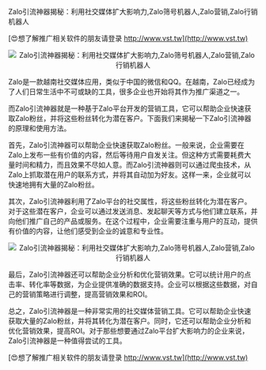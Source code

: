 Zalo引流神器揭秘：利用社交媒体扩大影响力,Zalo筛号机器人,Zalo营销,Zalo行销机器人

[😍想了解推广相关软件的朋友请登录 http://www.vst.tw](http://www.vst.tw)

 <center><img src="https://vst.tw/MP4/tuiguang/png/7.png" alt="Zalo引流神器揭秘：利用社交媒体扩大影响力,Zalo筛号机器人,Zalo营销,Zalo行销机器人"></center>

Zalo是一款越南社交媒体应用，类似于中国的微信和QQ。在越南，Zalo已经成为了人们日常生活中不可或缺的工具，很多企业也开始将其作为推广渠道之一。

而Zalo引流神器就是一种基于Zalo平台开发的营销工具，它可以帮助企业快速获取Zalo粉丝，并将这些粉丝转化为潜在客户。下面我们来揭秘一下Zalo引流神器的原理和使用方法。

首先，Zalo引流神器可以帮助企业快速获取Zalo粉丝。一般来说，企业需要在Zalo上发布一些有价值的内容，然后等待用户自发关注。但这种方式需要耗费大量时间和精力，而且效果不尽如人意。而Zalo引流神器则可以通过爬虫技术，从Zalo上抓取潜在用户的联系方式，并将其自动加为好友。这样一来，企业就可以快速地拥有大量的Zalo粉丝。

其次，Zalo引流神器利用了Zalo平台的社交属性，将这些粉丝转化为潜在客户。对于这些潜在客户，企业可以通过发送消息、发起聊天等方式与他们建立联系，并向他们推广自己的产品或服务。在这个过程中，企业需要注重与用户的互动，提供有价值的内容，让他们感受到企业的诚意和专业性。

 <center><img src="https://vst.tw/MP4/tuiguang/png/4.png" alt="Zalo引流神器揭秘：利用社交媒体扩大影响力,Zalo筛号机器人,Zalo营销,Zalo行销机器人"></center>

最后，Zalo引流神器还可以帮助企业分析和优化营销效果。它可以统计用户的点击率、转化率等数据，为企业提供准确的数据支持。企业可以根据这些数据，对自己的营销策略进行调整，提高营销效果和ROI。

总之，Zalo引流神器是一种非常实用的社交媒体营销工具。它可以帮助企业快速获取大量的Zalo粉丝，并将其转化为潜在客户。同时，它还可以帮助企业分析和优化营销效果，提高ROI。对于那些想要通过Zalo平台扩大影响力的企业来说，Zalo引流神器是一种值得尝试的工具。

[😍想了解推广相关软件的朋友请登录 http://www.vst.tw](http://www.vst.tw)



